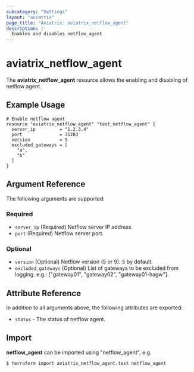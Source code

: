 ```yaml
---
subcategory: "Settings"
layout: "aviatrix"
page_title: "Aviatrix: aviatrix_netflow_agent"
description: |-
  Enables and disables netflow_agent
---
```


# aviatrix_netflow_agent

The **aviatrix_netflow_agent** resource allows the enabling and disabling of netflow agent.

## Example Usage

```hcl
# Enable netflow agent
resource "aviatrix_netflow_agent" "test_netflow_agent" {
  server_ip         = "1.2.3.4"
  port              = 31283
  version           = 5
  excluded_gateways = [
    "a", 
    "b"
  ]
}
```

## Argument Reference

The following arguments are supported:

### Required
* `server_ip` (Required) Netflow server IP address.
* `port` (Required) Netflow server port.

### Optional
* `version` (Optional) Netflow version (5 or 9). 5 by default. 
* `excluded_gateways` (Optional) List of gateways to be excluded from logging. e.g.: ["gateway01", "gateway02", "gateway01-hagw"].

## Attribute Reference

In addition to all arguments above, the following attributes are exported:

* `status` - The status of netflow agent.

## Import

**netflow_agent** can be imported using "netflow_agent", e.g.

```
$ terraform import aviatrix_netflow_agent.test netflow_agent
```
